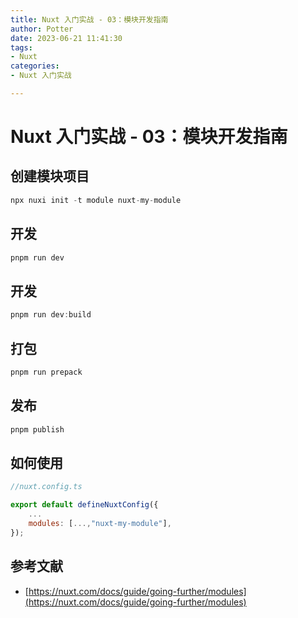```yaml
---
title: Nuxt 入门实战 - 03：模块开发指南
author: Potter
date: 2023-06-21 11:41:30
tags: 
- Nuxt
categories: 
- Nuxt 入门实战

---
```


# Nuxt 入门实战 - 03：模块开发指南

## 创建模块项目

```jsx
npx nuxi init -t module nuxt-my-module
```

## 开发

```jsx
pnpm run dev
```

## 开发

```jsx
pnpm run dev:build
```

## 打包

```jsx
pnpm run prepack
```

## 发布

```jsx
pnpm publish
```

## 如何使用

```jsx
//nuxt.config.ts

export default defineNuxtConfig({
	...
	modules: [...,"nuxt-my-module"],
});
```

## 参考文献

- [https://nuxt.com/docs/guide/going-further/modules](https://nuxt.com/docs/guide/going-further/modules)
